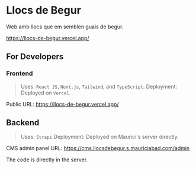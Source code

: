 # Llocs de Begur

Web amb llocs que em semblen guais de begur.

<https://llocs-de-begur.vercel.app/>

## For Developers

### Frontend

> Uses: `React JS`, `Next.js`, `Tailwind`, and `TypeScript`.
> Deployment: Deployed on `Vercel`.

Public URL: <https://llocs-de-begur.vercel.app/>

## Backend

> Uses: `Strapi`
> Deployment: Deployed on Maurici's server directly.

CMS admin panel URL: <https://cms.llocsdebegur.s.mauriciabad.com/admin>

The code is directly in the server.
